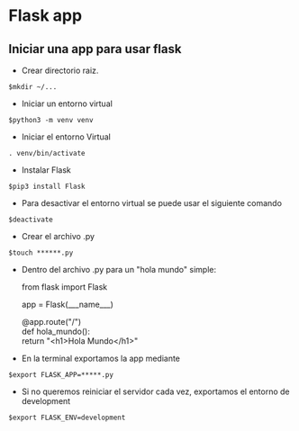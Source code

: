 # Flask app 

## Iniciar una app para usar flask

- Crear directorio raiz.

`$mkdir ~/...`

- Iniciar un entorno virtual

`$python3 -m venv venv`

- Iniciar el entorno Virtual

`. venv/bin/activate`

- Instalar Flask

`$pip3 install Flask`

- Para desactivar el entorno virtual se puede usar el siguiente comando

`$deactivate`

- Crear el archivo .py

`$touch ******.py`

- Dentro del archivo .py para un "hola mundo" simple:

    from flask import Flask

    app = Flask(__\_name_\__)
 
    @app.route("/")    
        def hola_mundo():    
           return "\<h1>Hola Mundo\</h1>"

- En la terminal exportamos la app mediante

`$export FLASK_APP=*****.py`

- Si no queremos reiniciar el servidor cada vez, exportamos el entorno de development

`$export FLASK_ENV=development`
